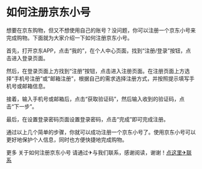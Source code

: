 # 如何注册京东小号

想要在京东购物，但又不想使用自己的账号？没问题，你可以注册一个京东小号来完成购物。下面就为大家介绍一下如何注册京东小号。

首先，打开京东APP，点击“我的”，在个人中心页面，找到“注册/登录”按钮，点击进入登录页面。

然后，在登录页面上方找到“注册”按钮，点击进入注册页面。在注册页面上方选择“手机号注册”或“邮箱注册”，根据自己的需求选择注册方式，并按照提示填写手机号或邮箱信息。

接着，输入手机号或邮箱后，点击“获取验证码”，然后输入收到的验证码，点击“下一步”。

最后，在设置登录密码页面设置登录密码，点击“完成”即可完成注册。

通过以上几个简单的步骤，你就可以成功注册一个京东小号了。使用京东小号可以更好地保护个人信息，同时也方便快捷地完成购物。

更多 关于如何注册京东小号 请通过✈与我们联系，感谢阅读，谢谢！[点这里✈联系](https://sms.k02.cc)
